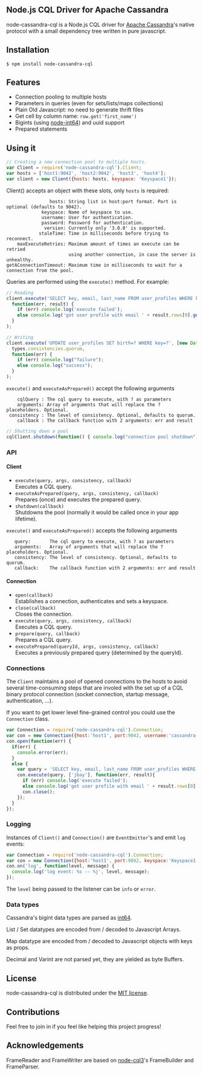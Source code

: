 ## Node.js CQL Driver for Apache Cassandra

node-cassandra-cql is a Node.js CQL driver for [Apache Cassandra](http://cassandra.apache.org/)'s native protocol with a small dependency tree written in pure javascript.


## Installation

    $ npm install node-cassandra-cql

## Features
- Connection pooling to multiple hosts
- Parameters in queries (even for sets/lists/maps collections)
- Plain Old Javascript: no need to generate thrift files
- Get cell by column name: `row.get('first_name')`
- Bigints (using [node-int64](https://github.com/broofa/node-int64)) and uuid support
- Prepared statements

## Using it
```javascript
// Creating a new connection pool to multiple hosts.
var Client = require('node-cassandra-cql').Client;
var hosts = ['host1:9042', 'host2:9042', 'host3', 'host4'];
var client = new Client({hosts: hosts, keyspace: 'Keyspace1'});
```
Client() accepts an object with these slots, only `hosts` is required:
```
                hosts: String list in host:port format. Port is optional (defaults to 9042).
             keyspace: Name of keyspace to use.
             username: User for authentication.
             password: Password for authentication.
              version: Currently only '3.0.0' is supported.
            staleTime: Time in milliseconds before trying to reconnect.
    maxExecuteRetries: Maximum amount of times an execute can be retried
                       using another connection, in case the server is unhealthy.
getAConnectionTimeout: Maximum time in milliseconds to wait for a connection from the pool.
```
Queries are performed using the `execute()` method. For example:
```javascript
// Reading
client.execute('SELECT key, email, last_name FROM user_profiles WHERE key=?', ['jbay'],
  function(err, result) {
    if (err) console.log('execute failed');
    else console.log('got user profile with email ' + result.rows[0].get('email'));
  }
);

// Writing
client.execute('UPDATE user_profiles SET birth=? WHERE key=?', [new Date(1950, 5, 1), 'jbay'], 
  types.consistencies.quorum,
  function(err) {
    if (err) console.log("failure");
    else console.log("success");
  }
);
```
`execute()` and `executeAsPrepared()` accept the following arguments

        cqlQuery : The cql query to execute, with ? as parameters
        arguments: Array of arguments that will replace the ? placeholders. Optional.
     consistency : The level of consistency. Optional, defaults to quorum.
        callback : The callback function with 2 arguments: err and result

```javascript
// Shutting down a pool
cqlClient.shutdown(function() { console.log("connection pool shutdown"); });
```

### API
#### Client
- `execute(query, args, consistency, callback)`   
Executes a CQL query.
- `executeAsPrepared(query, args, consistency, callback)`   
Prepares (once) and executes the prepared query.
- `shutdown(callback)`   
Shutdowns the pool (normally it would be called once in your app lifetime).

`execute()` and `executeAsPrepared()` accepts the following arguments
```
   query:       The cql query to execute, with ? as parameters
   arguments:   Array of arguments that will replace the ? placeholders. Optional.
   consistency: The level of consistency. Optional, defaults to quorum.
   callback:    The callback function with 2 arguments: err and result
```

#### Connection
- `open(callback)`   
Establishes a connection, authenticates and sets a keyspace.
- `close(callback)`   
Closes the connection.
- `execute(query, args, consistency, callback)`   
Executes a CQL query.
- `prepare(query, callback)`   
Prepares a CQL query.
- `executePrepared(queryId, args, consistency, callback)`   
Executes a previously prepared query (determined by the queryId).


### Connections
The `Client` maintains a pool of opened connections to the hosts to avoid several time-consuming steps that are involed with the set up of a CQL binary protocol connection (socket connection, startup message, authentication, ...).

If you want to get lower level fine-grained control you could use the `Connection` class.
```javascript
var Connection = require('node-cassandra-cql').Connection;
var con = new Connection({host:'host1', port:9042, username:'cassandra', password:'cassandra'});
con.open(function(err) {
  if(err) {
    console.error(err);
  }
  else {
    var query = 'SELECT key, email, last_name FROM user_profiles WHERE key=?';
    con.execute(query, ['jbay'], function(err, result){
      if (err) console.log('execute failed');
      else console.log('got user profile with email ' + result.rows[0].get('email'));
      con.close();
    });
  }
});
```

### Logging

Instances of `Client()` and `Connection()` are `EventEmitter`'s and emit `log` events:
```javascript
var Connection = require('node-cassandra-cql').Connection;
var con = new Connection({host:'host1', port:9042, keyspace:'Keyspace1'});
con.on('log', function(level, message) {
  console.log('log event: %s -- %j', level, message);
});
```
The `level` being passed to the listener can be `info` or `error`.

### Data types

Cassandra's bigint data types are parsed as [int64](https://github.com/broofa/node-int64).

List / Set datatypes are encoded from / decoded to Javascript Arrays.

Map datatype are encoded from / decoded to Javascript objects with keys as props.

Decimal and Varint are not parsed yet, they are yielded as byte Buffers.


## License

node-cassandra-cql is distributed under the [MIT license](http://opensource.org/licenses/MIT).

## Contributions

Feel free to join in if you feel like helping this project progress!

## Acknowledgements

FrameReader and FrameWriter are based on [node-cql3](https://github.com/isaacbwagner/node-cql3)'s FrameBuilder and FrameParser.
